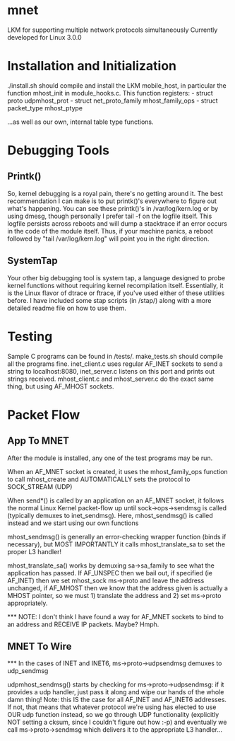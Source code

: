 mnet
====

LKM for supporting multiple network protocols simultaneously
Currently developed for Linux 3.0.0


Installation and Initialization
====================================

./install.sh should compile and install the LKM mobile_host, in particular the function mhost_init in module_hooks.c.
This function registers:
        - struct proto udpmhost_prot
        - struct net_proto_family mhost_family_ops
        - struct packet_type mhost_ptype
        
...as well as our own, internal table type functions.


Debugging Tools
====================================

Printk()
--------

So, kernel debugging is a royal pain, there's no getting around it. The best recommendation I can make is to put printk()'s everywhere to figure out what's happening. You can see these printk()'s in /var/log/kern.log or by using dmesg, though personally I prefer tail -f on the logfile itself. This logfile persists across reboots and will dump a stacktrace if an error occurs in the code of the module itself. Thus, if your machine panics, a reboot followed by "tail /var/log/kern.log" will point you in the right direction.

SystemTap
----------

Your other big debugging tool is system tap, a language designed to probe kernel functions without requiring kernel recompilation itself. Essentially, it is the Linux flavor of dtrace or ftrace, if you've used either of these utilities before. I have included some stap scripts (in /stap/) along with a more detailed readme file on how to use them.


Testing
========

Sample C programs can be found in /tests/. make_tests.sh should compile all the programs fine. inet_client.c uses regular AF_INET sockets to send a string to localhost:8080, inet_server.c listens on this port and prints out strings received. mhost_client.c and mhost_server.c do the exact same thing, but using AF_MHOST sockets.


Packet Flow
====================================

App To MNET
-----------

After the module is installed, any one of the test programs may be run.

When an AF_MNET socket is created, it uses the mhost_family_ops function to call mhost_create and AUTOMATICALLY sets the protocol to SOCK_STREAM (UDP)

When send*() is called by an application on an AF_MNET socket, it follows the normal Linux Kernel packet-flow up until sock->ops->sendmsg is called (typically demuxes to inet_sendmsg). Here, mhost_sendmsg() is called instead and we start using our own functions

mhost_sendmsg() is generally an error-checking wrapper function (binds if necessary), but MOST IMPORTANTLY it calls mhost_translate_sa to set the proper L3 handler!

mhost_translate_sa() works by demuxing sa->sa_family to see what the application has passed. If AF_UNSPEC then we bail out, if specified (ie AF_INET) then we set mhost_sock ms->proto and leave the address unchanged, if AF_MHOST then we know that the address given is actually a MHOST pointer, so we must 1) translate the address and 2) set ms->proto appropriately.

*** NOTE: I don't think I have found a way for AF_MNET sockets to bind to an address and RECEIVE IP packets. Maybe? Hmph.


MNET To Wire
------------

*** In the cases of INET and INET6, ms->proto->udpsendmsg demuxes to udp_sendmsg

udpmhost_sendmsg() starts by checking for ms->proto->udpsendmsg: if it provides a udp handler, just pass it along and wipe our hands of the whole damn thing! Note: this IS the case for all AF_INET and AF_INET6 addresses. If not, that means that whatever protocol we're using has elected to use OUR udp function instead, so we go through UDP functionality (explicitly NOT setting a cksum, since I couldn't figure out how :-p) and eventually we call ms->proto->sendmsg which delivers it to the appropriate L3 handler...